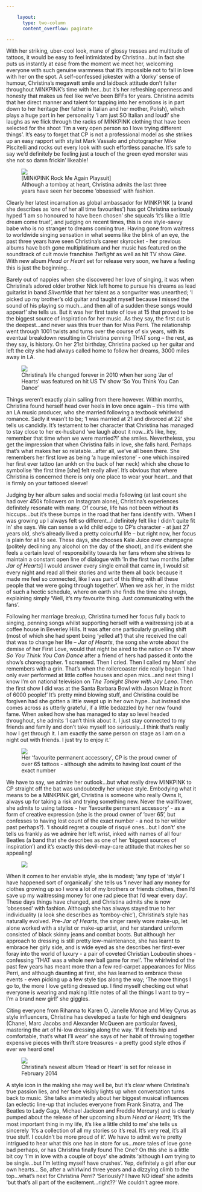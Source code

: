 ```yaml
---

    layout:
      type: two-column
      content_overflow: paginate

---
```



<style>

p > span { font-style: italic; font-size: 105%; }
</style>



With her striking, uber-cool look, mane of glossy tresses and multitude of tattoos, it would be easy to feel intimidated by Christina...but in fact she puts us instantly at ease from the moment we meet her, welcoming everyone with such genuine warmness that it’s impossible not to fall in love with her on the spot. A self-confessed jokester with a ‘dorky’ sense of humour, Christina’s megawatt smile and laidback attitude don’t falter throughout MINKPINK’s time with her…but it’s her refreshing openness and honesty that makes us feel like we’ve been BFFs for years. Christina admits that her direct manner and talent for tapping into her emotions is in part down to her heritage (her father is Italian and her mother, Polish), which plays a huge part in her personality ‘I am just SO Italian and loud!’ she laughs as we flick through the racks of MINKPINK clothing that have been selected for the shoot ‘I’m a very open person so I love trying different things’. It’s easy to forget that CP is not a professional model as she strikes up an easy rapport with stylist Mark Vassalo and photographer Mike Piscitelli and rocks out every look with such effortless panache. It’s safe to say we’d definitely be feeling just a touch of the green eyed monster was she not so damn frickin’ likeable!

<figure>
  <img src="../assets/1-styling-it-out/20130906-20130906MinkPink_ChristinaPerri_0006-15.jpg">
  <figcaption>[MINKPINK Rock Me Again Playsuit]</figcaption> <figcaption>Although a tomboy at heart, Christina admits the last three years have seen her become ‘obsessed’ with fashion.</figcaption>
</figure>

Clearly her latest incarnation as global ambassador for MINKPINK (a brand she describes as ‘one of her all time favourites’) has got Christina seriously hyped ‘I am so honoured to have been chosen’ she squeals ‘it’s like a little dream come true!’, and judging on recent times, this is one style-savvy babe who is no stranger to dreams coming true. Having gone from waitress to worldwide singing sensation in what seems like the blink of an eye, the past three years have seen Christina’s career skyrocket - her previous albums have both gone multiplatinum and her music has featured on the soundtrack of cult movie franchise <span>Twilight</span> as well as hit TV show <span>Glee</span>. With new album <span>Head or Heart</span> set for release very soon, we have a feeling this is just the beginning…

Barely out of nappies when she discovered her love of singing, it was when Christina’s adored older brother Nick left home to pursue his dreams as lead guitarist in band <span>Silvertide</span> that her talent as a songwriter was unearthed; ‘I picked up my brother’s old guitar and taught myself because I missed the sound of his playing so much...and then all of a sudden these songs would appear!’ she tells us. But it was her first taste of love at 15 that proved to be the biggest source of inspiration for her music. As they say, the first cut is the deepest…and never was this truer than for Miss Perri. The relationship went through 1001 twists and turns over the course of six years, with its eventual breakdown resulting in Christina penning THAT song – the rest, as they say, is history. On her 21st birthday, Christina packed up her guitar and left the city she had always called home to follow her dreams, 3000 miles away in LA.

<figure>
  <img src="../assets/1-styling-it-out/Jar-of-Hearts-christina-perri-16882990-1280-720.jpg">
  <figcaption>Christina’s life changed forever in 2010 when her song ‘Jar of Hearts’ was featured on hit US TV show ‘So You Think You Can Dance’</figcaption>
</figure>



Things weren’t exactly plain sailing from there however. Within months, Christina found herself head over heels in love once again – this time with an LA music producer, who she married following a textbook whirlwind romance. Sadly it wasn’t to be; ‘I was married at 21 and divorced at 22’ she tells us candidly. It’s testament to her character that Christina has managed to stay close to her ex-husband ‘we laugh about it now…it’s like, hey, remember that time when we were married?!’ she smiles. Nevertheless, you get the impression that when Christina falls in love, she falls hard. Perhaps that’s what makes her so relatable…after all, we’ve all been there. She remembers her first love as being ‘a huge milestone’ - one which inspired her first ever tattoo (an ankh on the back of her neck) which she chose to symbolise ‘the first time [she] felt really alive’. It’s obvious that where Christina is concerned there is only one place to wear your heart…and that is firmly on your tattooed sleeve!

Judging by her album sales and social media following (at last count she had over 450k followers on Instagram alone), Christina’s experiences definitely resonate with many. Of course, life has not been without its hiccups…but it’s these bumps in the road that her fans identify with. ‘When I was growing up I always felt so different…I definitely felt like I didn’t quite fit in’ she says. We can sense a wild child edge to CP’s character - at just 27 years old, she’s already lived a pretty colourful life – but right now, her focus is plain for all to see. These days, she chooses Kale Juice over champagne (politely declining any alcohol on the day of the shoot), and it’s evident she feels a certain level of responsibility towards her fans whom she strives to maintain a constant open line of dialogue with ‘In the first two months [after <span>Jar of Hearts</span>] I would answer every single email that came in, I would sit every night and read all their stories and write them all back because it made me feel so connected, like I was part of this thing with all these people that we were going through together’. When we ask her, in the midst of such a hectic schedule, where on earth she finds the time she shrugs, explaining simply ‘Well, it’s my favourite thing. Just communicating with the fans’.


Following her marriage breakup, Christina turned her focus fully back to singing, penning songs whilst supporting herself with a waitressing job at a coffee house in Beverley Hills. It was after one particularly gruelling shift (most of which she had spent being ‘yelled at’) that she received the call that was to change her life – <span>Jar of Hearts</span>, the song she wrote about the demise of her First Love, would that night be aired to the nation on TV show <span>So You Think You Can Dance</span> after a friend of hers had passed it onto the show’s choreographer. ‘I screamed. Then I cried. Then I called my Mom’ she remembers with a grin. That’s when the rollercoaster ride really began ‘I had only ever performed at little coffee houses and open mics…and next thing I know I’m on national television on <span>The Tonight Show with Jay Leno</span>. Then the first show I did was at the Santa Barbara Bowl with Jason Mraz in front of 6000 people!’ It’s pretty mind blowing stuff, and Christina could be forgiven had she gotten a little swept up in her own hype…but instead she comes across as utterly grateful, if a little bedazzled by her new found fame. When asked how she has managed to stay so level headed throughout, she admits ‘I can’t think about it. I just stay connected to my friends and family and don’t take myself too seriously…I think that’s really how I get through it. I am exactly the same person on stage as I am on a night out with friends. I just try to enjoy it.’   

<figure>
  <img src="../assets/1-styling-it-out/_MG_5433_1024@2x.jpg">
  <figcaption>Her ‘favourite permanent accessory’, CP is the proud owner of over 65 tattoos - although she admits to having lost count of the exact number</figcaption>
</figure> 
   
We have to say, we admire her outlook…but what really drew MINKPINK to CP straight off the bat was undoubtedly her unique style. Embodying what it means to be a MINKPINK girl, Christina is someone who really Owns It, always up for taking a risk and trying something new. Never the wallflower, she admits to using tattoos - her ‘favourite permanent accessory’ - as a form of creative expression (she is the proud owner of ‘over 65’, but confesses to having lost count of the exact number - a nod to her wilder past perhaps?). ‘I should regret a couple of risqué ones…but I don’t’ she tells us frankly as we admire her left wrist, inked with names of all four Beatles (a band that she describes as one of her ‘biggest sources of inspiration’) and it’s exactly this devil-may-care attitude that makes her so appealing!

<figure>
<img src="../assets/1-styling-it-out/QUOTE1.svg">
</figure>

When it comes to her enviable style, she is modest; ‘any type of ‘style’ I have happened sort of organically’ she tells us ‘I never had any money for clothes growing up so I wore a lot of my brothers or friends clothes, then I’d save up my waitressing money for one rad piece that I’d wear every day’. These days things have changed, and Christina admits she is now ‘obsessed’ with fashion. Although she has always stayed true to her individuality (a look she describes as ‘tomboy-chic’), Christina’s style has naturally evolved. Pre-<span>Jar of Hearts</span>, the singer rarely wore make-up, let alone worked with a stylist or make-up artist, and her standard uniform consisted of black skinny jeans and combat boots. But although her approach to dressing is still pretty low-maintenance, she has learnt to embrace her girly side, and is wide eyed as she describes her first-ever foray into the world of luxury - a pair of coveted Christian Louboutin shoes - confessing ‘THAT was a whole new ball game for me!’. The whirlwind of the past few years has meant more than a few red-carpet appearances for Miss Perri, and although daunting at first, she has learned to embrace these events - even picking up a few style tips along the way; ‘The more things I go to, the more I love getting dressed up. I find myself checking out what everyone is wearing and making little notes of all the things I want to try – I’m a brand new girl!’ she giggles.

Citing everyone from Rihanna to Karen O, Janelle Monae and Miley Cyrus as style influencers, Christina has developed a taste for high end designers (Chanel, Marc Jacobs and Alexander McQueen are particular faves), mastering the art of hi-low dressing along the way. ‘If it feels hip and comfortable, that’s what I’ll wear’ she says of her habit of throwing together expensive pieces with thrift store treasures - a pretty good style ethos if ever we heard one!

<figure>
  <img src="../assets/1-styling-it-out/A-Thousand-Years-christina-perri-26451562-1920-1080.jpg">
  <figcaption>Christina’s newest album ‘Head or Heart’ is set for release in February 2014</figcaption>
</figure> 


A style icon in the making she may well be, but it’s clear where Christina’s true passion lies, and her face visibly lights up when conversation turns back to music. She talks animatedly about her biggest musical influences (an eclectic line-up that includes everyone from Frank Sinatra, and The Beatles to Lady Gaga, Michael Jackson and Freddie Mercury) and is clearly pumped about the release of her upcoming album <span>Head or Heart</span>; ‘It’s the most important thing in my life, it’s like a little child to me’ she tells us sincerely ‘It’s a collection of all my stories so it’s real. It’s very real, it’s all true stuff. I couldn’t be more proud of it’. We have to admit we’re pretty intrigued to hear what this one has in store for us…more tales of love gone bad perhaps, or has Christina finally found The One? On this she is a little bit coy ‘I’m in love with a couple of boys’ she admits ‘although I <span>am</span> trying to be single…but I’m letting myself have crushes’. Yep, definitely a girl after our own hearts…
So, after a whirlwind three years and a dizzying climb to the top…what’s next for Christina Perri? ‘Seriously? I have NO idea!’ she admits ‘but that’s all part of the excitement…right??’
We couldn’t agree more.


